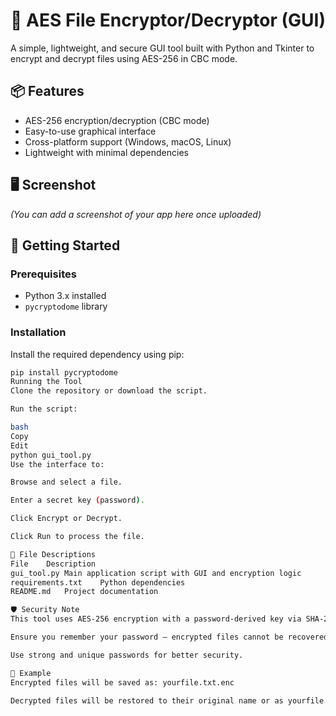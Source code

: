 # 🔐 AES File Encryptor/Decryptor (GUI)

A simple, lightweight, and secure GUI tool built with Python and Tkinter to encrypt and decrypt files using AES-256 in CBC mode.

## 📦 Features

- AES-256 encryption/decryption (CBC mode)
- Easy-to-use graphical interface
- Cross-platform support (Windows, macOS, Linux)
- Lightweight with minimal dependencies

## 🖥️ Screenshot

*(You can add a screenshot of your app here once uploaded)*

## 🚀 Getting Started

### Prerequisites

- Python 3.x installed
- `pycryptodome` library

### Installation

Install the required dependency using pip:

```bash
pip install pycryptodome
Running the Tool
Clone the repository or download the script.

Run the script:

bash
Copy
Edit
python gui_tool.py
Use the interface to:

Browse and select a file.

Enter a secret key (password).

Click Encrypt or Decrypt.

Click Run to process the file.

📁 File Descriptions
File	Description
gui_tool.py	Main application script with GUI and encryption logic
requirements.txt	Python dependencies
README.md	Project documentation

🛡️ Security Note
This tool uses AES-256 encryption with a password-derived key via SHA-256 hashing.

Ensure you remember your password — encrypted files cannot be recovered without it.

Use strong and unique passwords for better security.

🧪 Example
Encrypted files will be saved as: yourfile.txt.enc

Decrypted files will be restored to their original name or as yourfile.dec if original exists.
